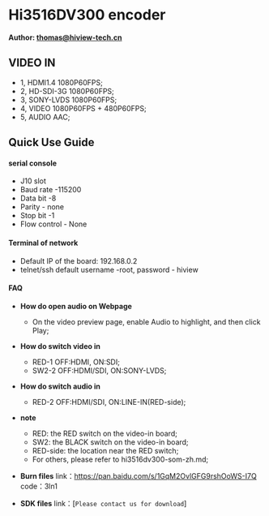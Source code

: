 
# Hi3516DV300 encoder
**Author: thomas@hiview-tech.cn**

## VIDEO IN

* 1, HDMI1.4   1080P60FPS;
* 2, HD-SDI-3G 1080P60FPS;
* 3, SONY-LVDS 1080P60FPS;
* 4, VIDEO  1080P60FPS + 480P60FPS;
* 5, AUDIO  AAC;

## Quick Use Guide

#### serial console
* J10 slot
* Baud rate -115200
* Data bit -8
* Parity - none
* Stop bit -1
* Flow control - None

#### Terminal of network
* Default IP of the board: 192.168.0.2
* telnet/ssh default username -root, password - hiview

#### FAQ
* **How do open audio on Webpage**
    * On the video preview page, enable Audio to highlight, and then click Play;

* **How do switch video in**
    * RED-1 OFF:HDMI, ON:SDI;
    * SW2-2 OFF:HDMI/SDI, ON:SONY-LVDS;

* **How do switch audio in**
    * RED-2 OFF:HDMI/SDI, ON:LINE-IN(RED-side);

* **note**
    * RED: the RED switch on the video-in board;
    * SW2: the BLACK switch on the video-in board;
    * RED-side: the location near the RED switch;
    * For others, please refer to hi3516dv300-som-zh.md;


* **Burn files**
  link：https://pan.baidu.com/s/1GqM2OvlGFG9rshOoWS-I7Q code：3ln1 
* **SDK files**
    link：[`Please contact us for download`] 
